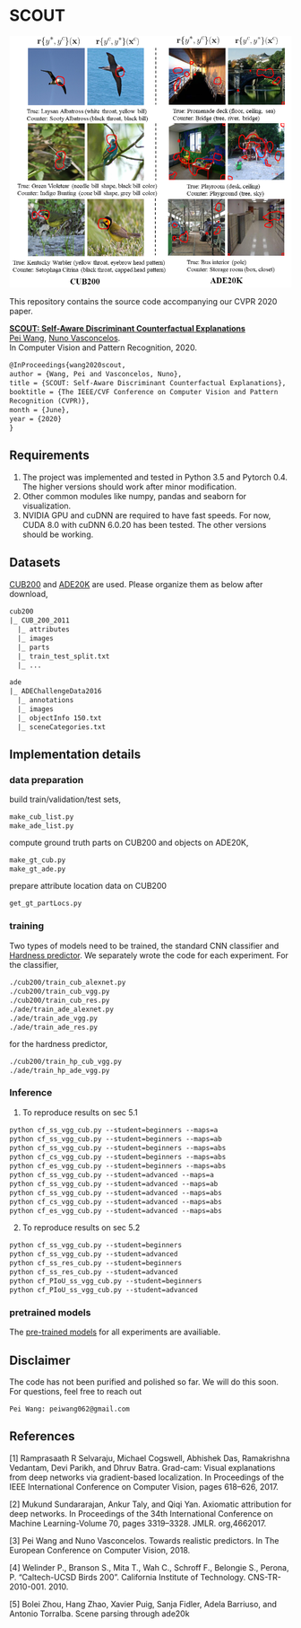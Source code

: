 # SCOUT

![cf](/Figs/cf.png)

This repository contains the source code accompanying our CVPR 2020 paper.

**[SCOUT: Self-Aware Discriminant Counterfactual Explanations](https://openaccess.thecvf.com/content_CVPR_2020/html/Wang_SCOUT_Self-Aware_Discriminant_Counterfactual_Explanations_CVPR_2020_paper.html)**  
[Pei Wang](http://www.svcl.ucsd.edu/~peiwang), [Nuno Vasconcelos](http://www.svcl.ucsd.edu/~nuno).  
In Computer Vision and Pattern Recognition, 2020.

```
@InProceedings{wang2020scout,
author = {Wang, Pei and Vasconcelos, Nuno},
title = {SCOUT: Self-Aware Discriminant Counterfactual Explanations},
booktitle = {The IEEE/CVF Conference on Computer Vision and Pattern Recognition (CVPR)},
month = {June},
year = {2020}
}
```

## Requirements

1. The project was implemented and tested in Python 3.5 and Pytorch 0.4. The higher versions should work after minor modification.
2. Other common modules like numpy, pandas and seaborn for visualization.
3. NVIDIA GPU and cuDNN are required to have fast speeds. For now, CUDA 8.0 with cuDNN 6.0.20 has been tested. The other versions should be working.


## Datasets

[CUB200](http://www.vision.caltech.edu/visipedia/CUB-200-2011.html) and [ADE20K](http://sceneparsing.csail.mit.edu/) are used. Please organize them as below after download,


```
cub200
|_ CUB_200_2011
  |_ attributes
  |_ images
  |_ parts
  |_ train_test_split.txt
  |_ ...
```

```
ade
|_ ADEChallengeData2016
  |_ annotations
  |_ images
  |_ objectInfo 150.txt
  |_ sceneCategories.txt
```

## Implementation details

### data preparation

build train/validation/test sets,

```
make_cub_list.py
make_ade_list.py
```

compute ground truth parts on CUB200 and objects on ADE20K,

```
make_gt_cub.py
make_gt_ade.py
```

prepare attribute location data on CUB200

```
get_gt_partLocs.py
```

### training

Two types of models need to be trained, the standard CNN classifier and [Hardness predictor](http://openaccess.thecvf.com/content_ECCV_2018/html/Pei_Wang_Towards_Realistic_Predictors_ECCV_2018_paper.html). We separately wrote the code for each experiment. For the classifier,
```
./cub200/train_cub_alexnet.py
./cub200/train_cub_vgg.py
./cub200/train_cub_res.py
./ade/train_ade_alexnet.py
./ade/train_ade_vgg.py
./ade/train_ade_res.py
```
for the hardness predictor,
```
./cub200/train_hp_cub_vgg.py
./ade/train_hp_ade_vgg.py
```

### Inference

1. To reproduce results on sec 5.1
```
python cf_ss_vgg_cub.py --student=beginners --maps=a
python cf_ss_vgg_cub.py --student=beginners --maps=ab
python cf_ss_vgg_cub.py --student=beginners --maps=abs
python cf_cs_vgg_cub.py --student=beginners --maps=abs
python cf_es_vgg_cub.py --student=beginners --maps=abs
python cf_ss_vgg_cub.py --student=advanced --maps=a
python cf_ss_vgg_cub.py --student=advanced --maps=ab
python cf_ss_vgg_cub.py --student=advanced --maps=abs
python cf_cs_vgg_cub.py --student=advanced --maps=abs
python cf_es_vgg_cub.py --student=advanced --maps=abs
```

2. To reproduce results on sec 5.2
```
python cf_ss_vgg_cub.py --student=beginners
python cf_ss_vgg_cub.py --student=advanced
python cf_ss_res_cub.py --student=beginners
python cf_ss_res_cub.py --student=advanced
python cf_PIoU_ss_vgg_cub.py --student=beginners
python cf_PIoU_ss_vgg_cub.py --student=advanced
```

### pretrained models

The [pre-trained models](https://drive.google.com/drive/folders/1EGjw-vl5CnKPss2baOh69S9gPGbu9AUk?usp=sharing) for all experiments are availiable.


## Disclaimer

The code has not been purified and polished so far. We will do this soon. For questions, feel free to reach out
```
Pei Wang: peiwang062@gmail.com
```


## References

[1] Ramprasaath R Selvaraju, Michael Cogswell, Abhishek Das, Ramakrishna Vedantam, Devi Parikh, and Dhruv Batra.  Grad-cam:  Visual explanations from deep networks via gradient-based localization.  In Proceedings of the IEEE International Conference on Computer Vision, pages 618–626, 2017.

[2] Mukund Sundararajan, Ankur Taly, and Qiqi Yan. Axiomatic attribution for deep networks. In Proceedings of the 34th International Conference on Machine Learning-Volume 70, pages 3319–3328. JMLR. org,4662017.

[3] Pei Wang and Nuno Vasconcelos. Towards realistic predictors. In The European Conference on Computer Vision, 2018.

[4] Welinder P., Branson S., Mita T., Wah C., Schroff F., Belongie S., Perona, P. “Caltech-UCSD Birds 200”. California Institute of Technology. CNS-TR-2010-001. 2010.

[5] Bolei  Zhou,  Hang  Zhao,  Xavier  Puig,  Sanja  Fidler,  Adela  Barriuso,  and  Antonio  Torralba.   Scene parsing through ade20k
